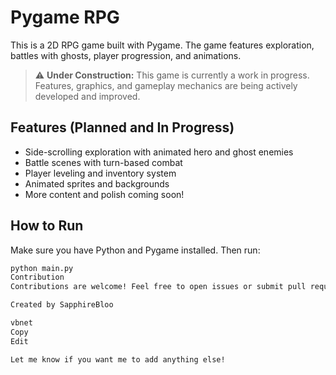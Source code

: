 # Pygame RPG

This is a 2D RPG game built with Pygame. The game features exploration, battles with ghosts, player progression, and animations.

> ⚠️ **Under Construction:** This game is currently a work in progress. Features, graphics, and gameplay mechanics are being actively developed and improved.

## Features (Planned and In Progress)

- Side-scrolling exploration with animated hero and ghost enemies  
- Battle scenes with turn-based combat  
- Player leveling and inventory system  
- Animated sprites and backgrounds  
- More content and polish coming soon!

## How to Run

Make sure you have Python and Pygame installed. Then run:

```bash
python main.py
Contribution
Contributions are welcome! Feel free to open issues or submit pull requests.

Created by SapphireBloo

vbnet
Copy
Edit

Let me know if you want me to add anything else!
